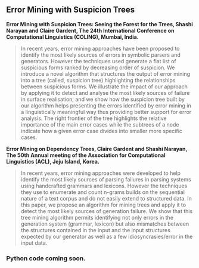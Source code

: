 ## Error Mining with Suspicion Trees

**Error Mining with Suspicion Trees: Seeing the Forest for the Trees,
  Shashi Narayan and Claire Gardent, The 24th International Conference
  on Computational Linguistics (COLING), Mumbai, India.**

> In recent years, error mining approaches have been proposed to
> identify the most likely sources of errors in symbolic parsers and
> generators. However the techniques used generate a flat list of
> suspicious forms ranked by decreasing order of suspicion. We
> introduce a novel algorithm that structures the output of error
> mining into a tree (called, suspicion tree) highlighting the
> relationships between suspicious forms. We illustrate the impact of
> our approach by applying it to detect and analyse the most likely
> sources of failure in surface realisation; and we show how the
> suspicion tree built by our algorithm helps presenting the errors
> identified by error mining in a linguistically meaningful way thus
> providing better support for error analysis. The right frontier of
> the tree highlights the relative importance of the main error cases
> while the subtrees of a node indicate how a given error case divides
> into smaller more specific cases.

**Error Mining on Dependency Trees, Claire Gardent and Shashi Narayan,
  The 50th Annual meeting of the Association for Computational
  Linguistics (ACL), Jeju Island, Korea.**

> In recent years, error mining approaches were developed to help
> identify the most likely sources of parsing failures in parsing
> systems using handcrafted grammars and lexicons.  However the
> techniques they use to enumerate and count n-grams builds on the
> sequential nature of a text corpus and do not easily extend to
> structured data. In this paper, we propose an algorithm for mining
> trees and apply it to detect the most likely sources of generation
> failure. We show that this tree mining algorithm permits identifying
> not only errors in the generation system (grammar, lexicon) but also
> mismatches between the structures contained in the input and the input
> structures expected by our generator as well as a few
> idiosyncrasies/error in the input data.

### Python code coming soon.
